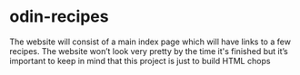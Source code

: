 # odin-recipes
The website will consist of a main index page which will have links to a few recipes. The website won’t look very pretty by the time it's finished but it’s important to keep in mind that this project is just to build HTML chops
